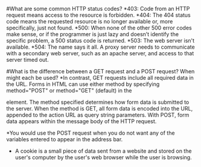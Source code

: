 #What are some common HTTP status codes?
 *403: Code from an HTTP request means access to the resource is forbidden.
 *404: The 404 status code means the requested resource is no longer available or, more specifically, just not found.
 *500: When none of the other 500 error codes make sense, or if the programmer is just lazy and doesn’t identify the specific problem, a 500 status code is returned.
 *503: The web server isn't available. 
 *504: The name says it all. A proxy server needs to communicate with a secondary web server, such as an apache server, and access to that server timed out.

 #What is the difference between a GET request and a POST request? When might each be used?
*In contrast, GET requests include all required data in the URL. Forms in HTML can use either method by specifying method="POST" or method="GET" (default) in the <form> element. The method specified determines how form data is submitted to the server. When the method is GET, all form data is encoded into the URL, appended to the action URL as query string parameters. With POST, form data appears within the message body of the HTTP request.

*You would use the POST request when you do not want any of the variables entered to appear in the address bar.

* A cookie is a small piece of data sent from a website and stored on the user's computer by the user's web browser while the user is browsing.